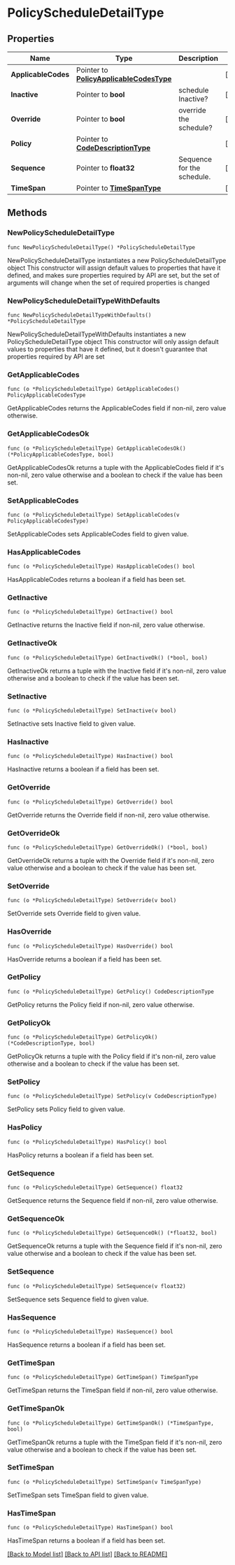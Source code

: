# PolicyScheduleDetailType

## Properties

Name | Type | Description | Notes
------------ | ------------- | ------------- | -------------
**ApplicableCodes** | Pointer to [**PolicyApplicableCodesType**](PolicyApplicableCodesType.md) |  | [optional] 
**Inactive** | Pointer to **bool** | schedule Inactive? | [optional] 
**Override** | Pointer to **bool** | override the schedule? | [optional] 
**Policy** | Pointer to [**CodeDescriptionType**](CodeDescriptionType.md) |  | [optional] 
**Sequence** | Pointer to **float32** | Sequence for the schedule. | [optional] 
**TimeSpan** | Pointer to [**TimeSpanType**](TimeSpanType.md) |  | [optional] 

## Methods

### NewPolicyScheduleDetailType

`func NewPolicyScheduleDetailType() *PolicyScheduleDetailType`

NewPolicyScheduleDetailType instantiates a new PolicyScheduleDetailType object
This constructor will assign default values to properties that have it defined,
and makes sure properties required by API are set, but the set of arguments
will change when the set of required properties is changed

### NewPolicyScheduleDetailTypeWithDefaults

`func NewPolicyScheduleDetailTypeWithDefaults() *PolicyScheduleDetailType`

NewPolicyScheduleDetailTypeWithDefaults instantiates a new PolicyScheduleDetailType object
This constructor will only assign default values to properties that have it defined,
but it doesn't guarantee that properties required by API are set

### GetApplicableCodes

`func (o *PolicyScheduleDetailType) GetApplicableCodes() PolicyApplicableCodesType`

GetApplicableCodes returns the ApplicableCodes field if non-nil, zero value otherwise.

### GetApplicableCodesOk

`func (o *PolicyScheduleDetailType) GetApplicableCodesOk() (*PolicyApplicableCodesType, bool)`

GetApplicableCodesOk returns a tuple with the ApplicableCodes field if it's non-nil, zero value otherwise
and a boolean to check if the value has been set.

### SetApplicableCodes

`func (o *PolicyScheduleDetailType) SetApplicableCodes(v PolicyApplicableCodesType)`

SetApplicableCodes sets ApplicableCodes field to given value.

### HasApplicableCodes

`func (o *PolicyScheduleDetailType) HasApplicableCodes() bool`

HasApplicableCodes returns a boolean if a field has been set.

### GetInactive

`func (o *PolicyScheduleDetailType) GetInactive() bool`

GetInactive returns the Inactive field if non-nil, zero value otherwise.

### GetInactiveOk

`func (o *PolicyScheduleDetailType) GetInactiveOk() (*bool, bool)`

GetInactiveOk returns a tuple with the Inactive field if it's non-nil, zero value otherwise
and a boolean to check if the value has been set.

### SetInactive

`func (o *PolicyScheduleDetailType) SetInactive(v bool)`

SetInactive sets Inactive field to given value.

### HasInactive

`func (o *PolicyScheduleDetailType) HasInactive() bool`

HasInactive returns a boolean if a field has been set.

### GetOverride

`func (o *PolicyScheduleDetailType) GetOverride() bool`

GetOverride returns the Override field if non-nil, zero value otherwise.

### GetOverrideOk

`func (o *PolicyScheduleDetailType) GetOverrideOk() (*bool, bool)`

GetOverrideOk returns a tuple with the Override field if it's non-nil, zero value otherwise
and a boolean to check if the value has been set.

### SetOverride

`func (o *PolicyScheduleDetailType) SetOverride(v bool)`

SetOverride sets Override field to given value.

### HasOverride

`func (o *PolicyScheduleDetailType) HasOverride() bool`

HasOverride returns a boolean if a field has been set.

### GetPolicy

`func (o *PolicyScheduleDetailType) GetPolicy() CodeDescriptionType`

GetPolicy returns the Policy field if non-nil, zero value otherwise.

### GetPolicyOk

`func (o *PolicyScheduleDetailType) GetPolicyOk() (*CodeDescriptionType, bool)`

GetPolicyOk returns a tuple with the Policy field if it's non-nil, zero value otherwise
and a boolean to check if the value has been set.

### SetPolicy

`func (o *PolicyScheduleDetailType) SetPolicy(v CodeDescriptionType)`

SetPolicy sets Policy field to given value.

### HasPolicy

`func (o *PolicyScheduleDetailType) HasPolicy() bool`

HasPolicy returns a boolean if a field has been set.

### GetSequence

`func (o *PolicyScheduleDetailType) GetSequence() float32`

GetSequence returns the Sequence field if non-nil, zero value otherwise.

### GetSequenceOk

`func (o *PolicyScheduleDetailType) GetSequenceOk() (*float32, bool)`

GetSequenceOk returns a tuple with the Sequence field if it's non-nil, zero value otherwise
and a boolean to check if the value has been set.

### SetSequence

`func (o *PolicyScheduleDetailType) SetSequence(v float32)`

SetSequence sets Sequence field to given value.

### HasSequence

`func (o *PolicyScheduleDetailType) HasSequence() bool`

HasSequence returns a boolean if a field has been set.

### GetTimeSpan

`func (o *PolicyScheduleDetailType) GetTimeSpan() TimeSpanType`

GetTimeSpan returns the TimeSpan field if non-nil, zero value otherwise.

### GetTimeSpanOk

`func (o *PolicyScheduleDetailType) GetTimeSpanOk() (*TimeSpanType, bool)`

GetTimeSpanOk returns a tuple with the TimeSpan field if it's non-nil, zero value otherwise
and a boolean to check if the value has been set.

### SetTimeSpan

`func (o *PolicyScheduleDetailType) SetTimeSpan(v TimeSpanType)`

SetTimeSpan sets TimeSpan field to given value.

### HasTimeSpan

`func (o *PolicyScheduleDetailType) HasTimeSpan() bool`

HasTimeSpan returns a boolean if a field has been set.


[[Back to Model list]](../README.md#documentation-for-models) [[Back to API list]](../README.md#documentation-for-api-endpoints) [[Back to README]](../README.md)


